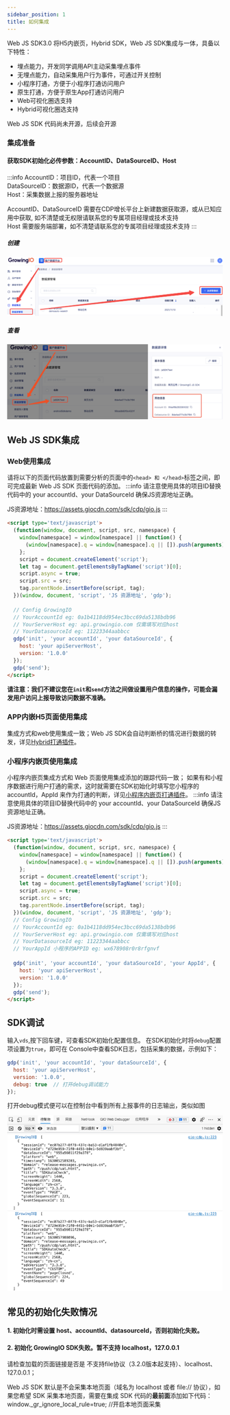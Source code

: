```yaml
---
sidebar_position: 1
title: 如何集成
---
```


Web JS SDK3.0 将H5内嵌页，Hybrid SDK，Web JS SDK集成与一体，具备以下特性：
* 埋点能力，开发同学调用API主动采集埋点事件
* 无埋点能力，自动采集用户行为事件，可通过开关控制
* 小程序打通，方便于小程序打通访问用户
* 原生打通，方便于原生App打通访问用户
* Web可视化圈选支持
* Hybrid可视化圈选支持

Web JS SDK 代码尚未开源，后续会开源

### 集成准备
#### 获取SDK初始化必传参数：AccountID、DataSourceID、Host
:::info
AccountID：项目ID，代表一个项目<br/>
DataSourceID：数据源ID，代表一个数据源<br/>
Host：采集数据上报的服务器地址<br/>

AccountID、DataSourceID 需要在CDP增长平台上新建数据获取源，或从已知应用中获取, 如不清楚或无权限请联系您的专属项目经理或技术支持<br/>
Host 需要服务端部署，如不清楚请联系您的专属项目经理或技术支持
:::
##### 创建
![新建数据源](./../../../static/img/createapplication.png)
##### 查看
![查看数据源](./../../../static/img/showwebdatasourceid.png)

## Web JS SDK集成
### Web使用集成

请将以下的页面代码放置到需要分析的页面中的`<head> 和 </head>`标签之间，即可完成最新 Web JS SDK 页面代码的添加。
:::info
请注意使用具体的项目ID替换代码中的 your accountId、your DataSourceId 确保JS资源地址正确。

JS资源地址：https://assets.giocdn.com/sdk/cdp/gio.js
:::
```html
<script type='text/javascript'>
  (function(window, document, script, src, namespace) {
    window[namespace] = window[namespace] || function() {
      (window[namespace].q = window[namespace].q || []).push(arguments)
    };
    script = document.createElement('script');
    let tag = document.getElementsByTagName('script')[0];
    script.async = true;
    script.src = src;
    tag.parentNode.insertBefore(script, tag);
  })(window, document, 'script', 'JS 资源地址', 'gdp');

  // Config GrowingIO
  // YourAccountId eg: 0a1b4118dd954ec3bcc69da5138bdb96
  // YourServerHost eg: api.growingio.com 仅需填写对应host
  // YourDatasourceId eg: 11223344aabbcc
  gdp('init', 'your accountId', 'your dataSourceId', {
    host: 'your apiServerHost',
    version: '1.0.0'
  });
  gdp('send');
</script>
```
**请注意：我们不建议您在`init`和`send`方法之间做设置用户信息的操作，可能会漏发用户访问上报导致访问数据不准确。**

### APP内嵌H5页面使用集成

集成方式和web使用集成一致；Web JS SDK会自动判断桥的情况进行数据的转发，详见[Hybrid打通插件](/docs/webjs/plugins#6-hybrid打通插件)。

### 小程序内嵌页使用集成
小程序内嵌页集成方式和 Web 页面使用集成添加的跟踪代码一致；
如果有和小程序数据进行用户打通的需求，这时就需要在SDK初始化时填写您小程序的 accountId，AppId 来作为打通的判断，详见[小程序内嵌页打通插件](/docs/webjs/plugins#7-小程序内嵌页打通插件)。
:::info
请注意使用具体的项目ID替换代码中的 your accountId、your DataSourceId 确保JS资源地址正确。

JS资源地址：https://assets.giocdn.com/sdk/cdp/gio.js
:::
```html
<script type='text/javascript'>
  (function(window, document, script, src, namespace) {
    window[namespace] = window[namespace] || function() {
      (window[namespace].q = window[namespace].q || []).push(arguments)
    };
    script = document.createElement('script');
    let tag = document.getElementsByTagName('script')[0];
    script.async = true;
    script.src = src;
    tag.parentNode.insertBefore(script, tag);
  })(window, document, 'script', 'JS 资源地址', 'gdp');
  // Config GrowingIO
  // YourAccountId eg: 0a1b4118dd954ec3bcc69da5138bdb96
  // YourServerHost eg: api.growingio.com 仅需填写对应host
  // YourDatasourceId eg: 11223344aabbcc
  // YourAppId 小程序的APPID eg: wx678908r0r8rfgnvf

  gdp('init', 'your accountId', 'your dataSourceId', 'your AppId', {
    host: 'your apiServerHost',
    version: '1.0.0'
  });
  gdp('send');
</script>
```

## SDK调试
输入`vds`,按下回车键，可查看SDK初始化配置信息。
在SDK初始化时将`debug`配置项设置为`true`，即可在 Console中查看SDK日志，包括采集的数据，示例如下：

```js
gdp('init', 'your accountId', 'your dataSourceId', {
  host: 'your apiServerHost', 
  version: '1.0.0',
  debug: true  // 打开debug调试能力
});
```

打开debug模式便可以在控制台中看到所有上报事件的日志输出，类似如图

![logger](/img/web-debug-logger.png)

## 常见的初始化失败情况

#### 1. 初始化时需设置 host、accountId、datasourceId，否则初始化失败。
#### 2. 初始化 GrowingIO SDK失败。暂不支持 localhost，127.0.0.1

请检查加载的页面链接是否是 不支持file协议（3.2.0版本起支持）、localhost、127.0.0.1；

Web JS SDK 默认是不会采集本地页面（域名为 localhost 或者 file:// 协议），如果您希望 SDK 采集本地页面，需要在集成 SDK 代码的**最前面**添加如下代码：
window._gr_ignore_local_rule=true; //开启本地页面采集

